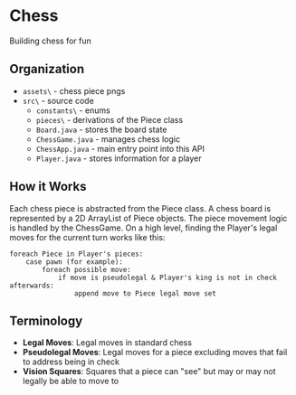 # Chess
Building chess for fun

## Organization
* `assets\` - chess piece pngs
* `src\` - source code
    * `constants\` - enums
    * `pieces\` - derivations of the Piece class
    * `Board.java` - stores the board state
    * `ChessGame.java` - manages chess logic
    * `ChessApp.java` - main entry point into this API
    * `Player.java` - stores information for a player

## How it Works
Each chess piece is abstracted from the Piece class. A chess board is represented by a 2D ArrayList of Piece objects. The piece movement logic is handled by the ChessGame. On a high level, finding the Player's legal moves for the current turn works like this:
```
foreach Piece in Player's pieces:
    case pawn (for example):
        foreach possible move:
            if move is pseudolegal & Player's king is not in check afterwards:
                append move to Piece legal move set 
```

## Terminology
- **Legal Moves**: Legal moves in standard chess 
- **Pseudolegal Moves**: Legal moves for a piece excluding moves that fail to address being in check
- **Vision Squares**: Squares that a piece can "see" but may or may not legally be able to move to
